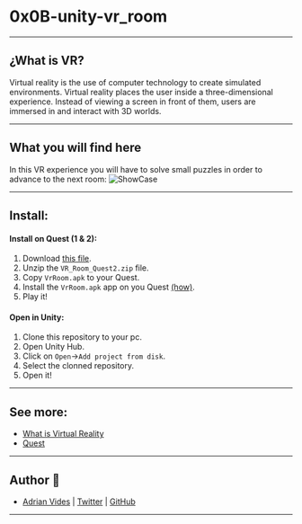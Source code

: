 # 0x0B-unity-vr_room

---
## ¿What is VR? 
Virtual reality is the use of computer technology to create simulated environments. Virtual reality places the user inside a three-dimensional experience. Instead of viewing a screen in front of them, users are immersed in and interact with 3D worlds.

---

## What you will find here
In this VR experience you will have to solve small puzzles in order to advance to the next room:
![ShowCase](https://github.com/AdrianVides56/0x0B-unity-vr_room/blob/main/Assets/Resources/Gif/VRRoomShow.gif?raw=true)

---

## Install:

#### Install on Quest (1 & 2):
1. Download [this file](https://drive.google.com/file/d/1inB2BK2AdhtcIQ-8KUi7pVMur0FW8oXI/view?usp=sharing).
2. Unzip the `VR_Room_Quest2.zip` file.
3. Copy `VrRoom.apk` to your Quest.
4. Install the `VrRoom.apk` app on you Quest [(how)](https://youtu.be/xNPB1F3OfUU).
5. Play it!

#### Open in Unity:
1. Clone this repository to your pc.
2. Open Unity Hub.
3. Click on `Open`->`Add project from disk`.
4. Select the clonned repository.
5. Open it!

---

## See more:
- [What is Virtual Reality](https://www.marxentlabs.com/what-is-virtual-reality/)
- [Quest](https://www.oculus.com/experiences/quest/)

---

## Author :bust_in_silhouette:
- [Adrian Vides] | [Twitter] | [GitHub]


---

[GitHub]: <https://github.com/AdrianVides56>
[Twitter]: <https://twitter.com/termi56661>
[Adrian Vides]: <https://www.linkedin.com/in/adrianvides56/> 